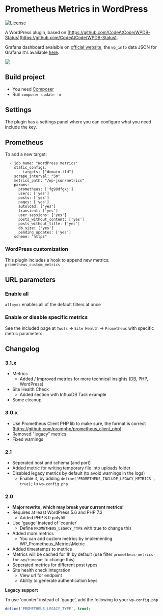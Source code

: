 # Prometheus Metrics in WordPress

[![License](https://img.shields.io/badge/License-GPL%20v3-blue.svg)](http://www.gnu.org/licenses/gpl-3.0)

A WordPress plugin, based on [https://github.com/CodeAtCode/WPDB-Status](https://github.com/CodeAtCode/WPDB-Status).

Grafana dashboard avalaible on [official website](https://grafana.com/grafana/dashboards/11178), the `wp_info` data JSON for Grafana it's
available [here](https://github.com/CodeAtCode/Prometheus-Metrics-in-WordPress/pull/16#issuecomment-1464940620).

![](https://grafana.com/api/dashboards/11178/images/7117/image)

## Build project

* You need [Composer](https://getcomposer.org)
* Run `composer update -o`

## Settings

The plugin has a settings panel where you can configure what you need include the key.

## Prometheus

To add a new target:

```
  - job_name: "WordPress metrics"
    static_configs:
      - targets: ["domain.tld"]
    scrape_interval: "5m"
    metrics_path: "/wp-json/metrics"
    params:
      prometheus: ['fg98dfgkj']
      users: ['yes']
      posts: ['yes']
      pages: ['yes']
      autoload: ['yes']
      transient: ['yes']
      user_sessions: ['yes']
      posts_without_content: ['yes']
      posts_without_title: ['yes']
      db_size: ['yes']
      pending_updates: ['yes']
    scheme: "https"
```

### WordPress customization

This plugin includes a hook to append new metrics: `prometheus_custom_metrics`

## URL parameters

### Enable all

`all=yes` enables all of the default filters at once

### Enable or disable specific metrics

See the included page at `Tools` -> `Site Health` -> `Prometheus` with specific metric parameters.

## Changelog

### 3.1.x ###

* Metrics
    * Added / Improved metrics for more technical insights (DB, PHP, WordPress)
* Site Health Check
    * Added section with InfluxDB Task example
* Some cleanup

### 3.0.x ###

* Use Prometheus Client PHP lib to make sure, the format is correct (https://github.com/promphp/prometheus_client_php)
* Removed "legacy" metrics
* Fixed warnings

### 2.1 ###

* Seperated host and schema (and port)
* Added metric for writing temporary file into uploads folder
* Disabled legacy metrics by default (to avoid warnings in the logs)
    * Enable it, by adding `define('PROMETHEUS_INCLUDE_LEGACY_METRICS', true);` to `wp-config.php`

### 2.0 ###

* **Major rewrite, which may break your current metrics!**
* Requires at least WordPress 5.6 and PHP 7.3
    * Added PHP 8.0 polyfill
* Use 'gauge' instead of 'counter'
    * Define `PROMETHEUS_LEGACY_TYPE` with true to change this
* Added more metrics
    * You can add custom metrics by implementing WP_Prometheus_Metrics\Metric
* Added timestamps to metrics
* Metrics will be cached for 1h by default (use filter `prometheus-metrics-for-wp/timeout` to change this)
* Seperated metrics for different post types
* Site health check integration
    * View url for endpoint
    * Ability to generate authentication keys

**Legacy support**

To use 'counter' instead of 'gauge', add the following to your `wp-config.php`

```php
define('PROMETHEUS_LEGACY_TYPE', true);
```
